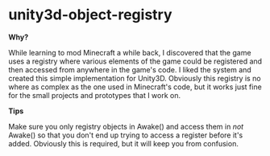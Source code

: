 # unity3d-object-registry
<b>Why?</b>
<p>While learning to mod Minecraft a while back, I discovered that the game uses a registry where various elements of the game could be registered and then accessed from anywhere in the game's code. I liked the system and created this simple implementation for Unity3D. Obviously this registry is no where as complex as the one used in Minecraft's code, but it works just fine for the small projects and prototypes that I work on.</p>
<b>Tips</b>
<p>Make sure you only registry objects in Awake() and access them in <i>not</i> Awake() so that you don't end up trying to access a register before it's added. Obviously this is required, but it will keep you from confusion.</p>

